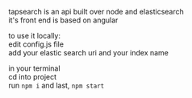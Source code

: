 tapsearch is an api built over node and elasticsearch\
it's front end is based on angular

to use it locally:\
edit config.js file\
add your elastic search uri and your index name

in your terminal\
cd into project\
run `npm i`
and last, `npm start`
